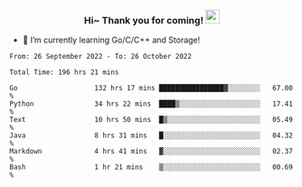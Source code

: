 <h3 align="center">
    Hi~ Thank you for coming!
    <img src="https://media.giphy.com/media/hvRJCLFzcasrR4ia7z/giphy.gif" width="25px">
</h3>

<!--
**pineapple-man/pineapple-man** is a ✨ _special_ ✨ repository because its `README.md` (this file) appears on your GitHub profile.

Here are some ideas to get you started:
- 🔭 I’m currently working on ...
- 🤔 I’m looking for help with ...
- 💬 Ask me about ...
- 📫 How to reach me: ...
- 😄 Pronouns: ...
- ⚡ Fun fact: 
- 👯 I’m looking to collaborate on kubernetes
-->
- 🌱 I’m currently learning Go/C/C++ and Storage!

<!--START_SECTION:waka-->

```text
From: 26 September 2022 - To: 26 October 2022

Total Time: 196 hrs 21 mins

Go                   132 hrs 17 mins ████████████████▓░░░░░░░░   67.00 %
Python               34 hrs 22 mins  ████▒░░░░░░░░░░░░░░░░░░░░   17.41 %
Text                 10 hrs 50 mins  █▒░░░░░░░░░░░░░░░░░░░░░░░   05.49 %
Java                 8 hrs 31 mins   █░░░░░░░░░░░░░░░░░░░░░░░░   04.32 %
Markdown             4 hrs 41 mins   ▓░░░░░░░░░░░░░░░░░░░░░░░░   02.37 %
Bash                 1 hr 21 mins    ▒░░░░░░░░░░░░░░░░░░░░░░░░   00.69 %
```

<!--END_SECTION:waka-->
